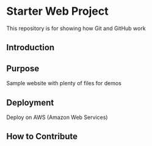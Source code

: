# Starter Web Project

This repository is for showing how Git and GitHub work

## Introduction

## Purpose

Sample website with plenty of files for demos

## Deployment

Deploy on AWS (Amazon Web Services)

## How to Contribute